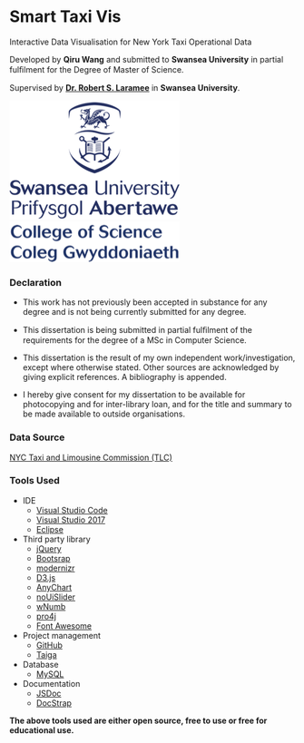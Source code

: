 # Smart Taxi Vis

Interactive Data Visualisation for New York Taxi Operational Data

Developed by **Qiru Wang** and submitted to **Swansea University** in partial fulﬁlment for the Degree of Master of Science.

Supervised by **[Dr. Robert S. Laramee](http://www.swansea.ac.uk/staff/science/computer-science/r.s.laramee/)** in **Swansea University**.

<img src="img/swansea-university-logo.png" alt="Swansea University Logo" width="300px">
<img src="img/college-of-science-logo.png" alt="Swansea University College of Science Logo">

### Declaration
- This work has not previously been accepted in substance for any degree and is not being currently submitted for any degree.

- This dissertation is being submitted in partial fulﬁlment of the requirements for the degree of a MSc in Computer Science.

- This dissertation is the result of my own independent work/investigation, except where otherwise stated. Other sources are acknowledged by giving explicit references. A bibliography is appended.

- I hereby give consent for my dissertation to be available for photocopying and for inter-library loan, and for the title and summary to be made available to outside organisations.

### Data Source
[NYC Taxi and Limousine Commission (TLC) ](http://www.nyc.gov/html/tlc/html/about/trip_record_data.shtml)

### Tools Used
- IDE
  - [Visual Studio Code](https://code.visualstudio.com)
  - [Visual Studio 2017](https://www.visualstudio.com/)
  - [Eclipse](https://eclipse.org/home/index.php)
- Third party library
  - [jQuery](http://jquery.com)
  - [Bootsrap](http://getbootstrap.com)
  - [modernizr](https://modernizr.com)
  - [D3.js](https://d3js.org)
  - [AnyChart](http://www.anychart.com)
  - [noUiSlider](https://refreshless.com/nouislider/)
  - [wNumb](https://refreshless.com/wnumb/)
  - [pro4j](http://proj4js.org)
  - [Font Awesome](http://fontawesome.io)
- Project management
  - [GitHub](https://github.com)
  - [Taiga](https://taiga.io)
- Database
  - [MySQL](https://www.mysql.com)
- Documentation
  - [JSDoc](http://usejsdoc.org)
  - [DocStrap](https://github.com/docstrap/docstrap)

**The above tools used are either open source, free to use or free for educational use.**